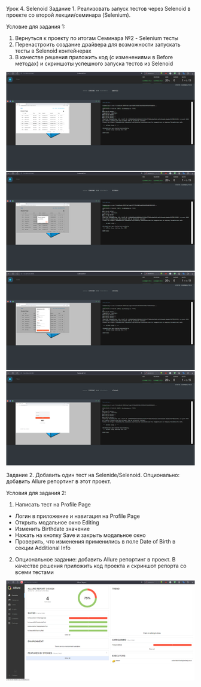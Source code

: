 Урок 4. Selenoid
Задание 1. Реализовать запуск тестов через Selenoid в проекте со второй лекции/семинара (Selenium).

Условие для задания 1:

1) Вернуться к проекту по итогам Семинара №2 - Selenium тесты
2) Перенастроить создание драйвера для возможности запускать тесты в Selenoid контейнерах
3) В качестве решения приложить код (с изменениями в Before методах) и скриншоты успешного запуска тестов из Selenoid

![My Image](/src/main/resources/Screenshot_1.png)
![My Image](/src/main/resources/Screenshot_2.png)
![My Image](/src/main/resources/Screenshot_3.png)
![My Image](/src/main/resources/Screenshot_4.png)

Задание 2. Добавить один тест на Selenide/Selenoid. Опционально: добавить Allure репортинг в этот проект.

Условия для задания 2:

1) Написать тест на Profile Page

- Логин в приложение и навигация на Profile Page
- Открыть модальное окно Editing
- Изменить Birthdate значение
- Нажать на кнопку Save и закрыть модальное окно
- Проверить, что изменения применились в поле Date of Birth в секции Additional Info

2) Опциональное задание: добавить Allure репортинг в проект. В качестве решения приложить код проекта и скриншот репорта
   со всеми тестами

 ![My Image](/src/main/resources/Screenshot_5.png)


